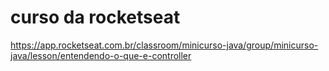 # curso da rocketseat 

https://app.rocketseat.com.br/classroom/minicurso-java/group/minicurso-java/lesson/entendendo-o-que-e-controller

